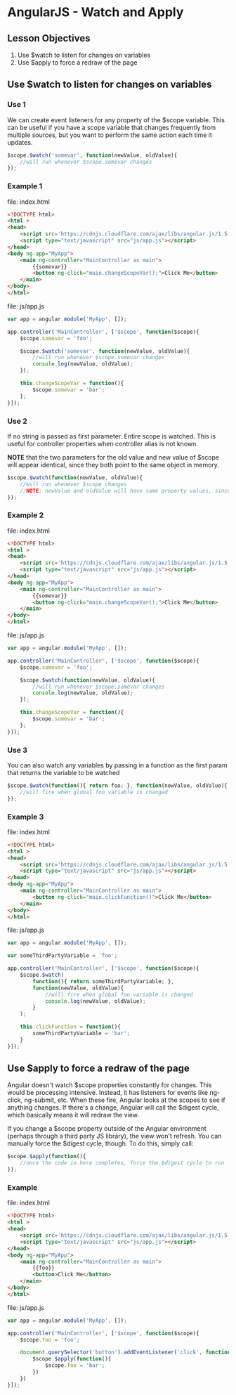 # AngularJS - Watch and Apply

## Lesson Objectives

1. Use $watch to listen for changes on variables
1. Use $apply to force a redraw of the page

## Use $watch to listen for changes on variables

### Use 1

We can create event listeners for any property of the $scope variable.  This can be useful if you have a scope variable that changes frequently from multiple sources, but you want to perform the same action each time it updates.

```javascript
$scope.$watch('somevar', function(newValue, oldValue){
	//will run whenever $scope.somevar changes
});
```

### Example 1

file: index.html
```html
<!DOCTYPE html>
<html >
<head>
	<script src='https://cdnjs.cloudflare.com/ajax/libs/angular.js/1.5.8/angular.min.js'></script>
	<script type="text/javascript" src="js/app.js"></script>
</head>
<body ng-app="MyApp">
	<main ng-controller="MainController as main">
		{{somevar}}
		<button ng-click="main.changeScopeVar();">Click Me</button>
	</main>
</body>
</html>
```

file: js/app.js
```javascript
var app = angular.module('MyApp', []);

app.controller('MainController', ['$scope', function($scope){
	$scope.somevar = 'foo';

	$scope.$watch('somevar', function(newValue, oldValue){
		//will run whenever $scope.somevar changes
		console.log(newValue, oldValue);
	});

	this.changeScopeVar = function(){
		$scope.somevar = 'bar';
	};
}]);
```

### Use 2

If no string is passed as first parameter.  Entire scope is watched.  This is useful for controller properties when controller alias is not known.

**NOTE** that the two parameters for the old value and new value of $scope will appear identical, since they both point to the same object in memory.

```javascript
$scope.$watch(function(newValue, oldValue){
	//will run whenever $scope changes
	//NOTE: newValue and oldValue will have same property values, since both point the same object, which has been modified
});
```

### Example 2

file: index.html
```html
<!DOCTYPE html>
<html >
<head>
	<script src='https://cdnjs.cloudflare.com/ajax/libs/angular.js/1.5.8/angular.min.js'></script>
	<script type="text/javascript" src="js/app.js"></script>
</head>
<body ng-app="MyApp">
	<main ng-controller="MainController as main">
		{{somevar}}
		<button ng-click="main.changeScopeVar();">Click Me</button>
	</main>
</body>
</html>
```

file: js/app.js
```javascript
var app = angular.module('MyApp', []);

app.controller('MainController', ['$scope', function($scope){
	$scope.somevar = 'foo';

	$scope.$watch(function(newValue, oldValue){
		//will run whenever $scope.somevar changes
		console.log(newValue, oldValue);
	});

	this.changeScopeVar = function(){
		$scope.somevar = 'bar';
	};
}]);
```

### Use 3

You can also watch any variables by passing in a function as the first param that returns the variable to be watched

```javascript
$scope.$watch(function(){ return foo; }, function(newValue, oldValue){
	//will fire when global foo variable is changed
});
```

### Example 3

file: index.html
```html
<!DOCTYPE html>
<html >
<head>
	<script src='https://cdnjs.cloudflare.com/ajax/libs/angular.js/1.5.8/angular.min.js'></script>
	<script type="text/javascript" src="js/app.js"></script>
</head>
<body ng-app="MyApp">
	<main ng-controller="MainController as main">
		<button ng-click="main.clickFunction()">Click Me</button>
	</main>
</body>
</html>
```

file: js/app.js
```javascript
var app = angular.module('MyApp', []);

var someThirdPartyVariable = 'foo';

app.controller('MainController', ['$scope', function($scope){
	$scope.$watch(
		function(){ return someThirdPartyVariable; },
		function(newValue, oldValue){
			//will fire when global foo variable is changed
			console.log(newValue, oldValue);
		}
	);

	this.clickFunction = function(){
		someThirdPartyVariable = 'bar';
	}
}]);
```

## Use $apply to force a redraw of the page

Angular doesn't watch $scope properties constantly for changes.  This would be processing intensive.  Instead, it has listeners for events like ng-click, ng-submit, etc.  When these fire, Angular looks at the scopes to see if anything changes.  If there's a change, Angular will call the $digest cycle, which basically means it will redraw the view.

If you change a $scope property outside of the Angular environment (perhaps through a third party JS library), the view won't refresh.  You can manually force the $digest cycle, though.  To do this, simply call:

```javascript
$scope.$apply(function(){
	//once the code in here completes, force the $digest cycle to run
});
```

### Example

file: index.html
```html
<!DOCTYPE html>
<html >
<head>
	<script src='https://cdnjs.cloudflare.com/ajax/libs/angular.js/1.5.8/angular.min.js'></script>
	<script type="text/javascript" src="js/app.js"></script>
</head>
<body ng-app="MyApp">
	<main ng-controller="MainController as main">
		{{foo}}
		<button>Click Me</button>
	</main>
</body>
</html>
```

file: js/app.js
```javascript
var app = angular.module('MyApp', []);

app.controller('MainController', ['$scope', function($scope){
	$scope.foo = 'foo';

	document.querySelector('button').addEventListener('click', function(){
		$scope.$apply(function(){
			$scope.foo = 'bar';
		})
	})
}]);
```
